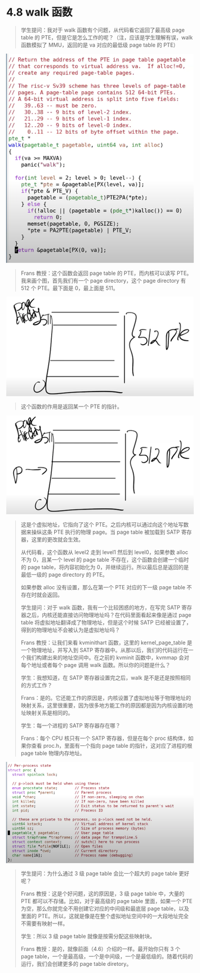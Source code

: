 # 4.8 walk 函数

> 学生提问：我对于 walk 函数有个问题，从代码看它返回了最高级 page table 的 PTE，但是它是怎么工作的呢？（注，应该是学生理解有误，walk 函数模拟了 MMU，返回的是 va 对应的最低级 page table 的 PTE）

![](<../assets/image (213).png>)

> Frans 教授：这个函数会返回 page table 的 PTE，而内核可以读写 PTE。我来画个图，首先我们有一个 page directory，这个 page directory 有 512 个 PTE。最下面是 0，最上面是 511。

![](<../assets/image (313).png>)

> 这个函数的作用是返回某一个 PTE 的指针。

![](<../assets/image (296).png>)

> 这是个虚拟地址，它指向了这个 PTE。之后内核可以通过向这个地址写数据来操纵这条 PTE 执行的物理 page。当 page table 被加载到 SATP 寄存器，这里的更改就会生效。
>
> 从代码看，这个函数从 level2 走到 level1 然后到 level0，如果参数 alloc 不为 0，且某一个 level 的 page table 不存在，这个函数会创建一个临时的 page table，将内容初始化为 0，并继续运行。所以最后总是返回的是最低一级的 page directory 的 PTE。
>
> 如果参数 alloc 没有设置，那么在第一个 PTE 对应的下一级 page table 不存在时就会返回。
>
> 学生提问：对于 walk 函数，我有一个比较困惑的地方，在写完 SATP 寄存器之后，内核还能直接访问物理地址吗？在代码里面看起来像是通过 page table 将虚拟地址翻译成了物理地址，但是这个时候 SATP 已经被设置了，得到的物理地址不会被认为是虚拟地址吗？
>
> Frans 教授：让我们来看 kvminithart 函数，这里的 kernel_page_table 是一个物理地址，并写入到 SATP 寄存器中。从那以后，我们的代码运行在一个我们构建出来的地址空间中。在之前的 kvminit 函数中，kvmmap 会对每个地址或者每个 page 调用 walk 函数。所以你的问题是什么？
>
> 学生：我想知道，在 SATP 寄存器设置完之后，walk 是不是还是按照相同的方式工作？
>
> Frans：是的。它还能工作的原因是，内核设置了虚拟地址等于物理地址的映射关系，这里很重要，因为很多地方能工作的原因都是因为内核设置的地址映射关系是相同的。
>
> 学生：每一个进程的 SATP 寄存器存在哪？
>
> Frans：每个 CPU 核只有一个 SATP 寄存器，但是在每个 proc 结构体，如果你查看 proc.h，里面有一个指向 page table 的指针，这对应了进程的根 page table 物理内存地址。

![](<../assets/image (333).png>)

> 学生提问：为什么通过 3 级 page table 会比一个超大的 page table 更好呢？
>
> Frans 教授：这是个好问题，这的原因是，3 级 page table 中，大量的 PTE 都可以不存储。比如，对于最高级的 page table 里面，如果一个 PTE 为空，那么你就完全不用创建它对应的中间级和最底层 page table，以及里面的 PTE。所以，这就是像是在整个虚拟地址空间中的一大段地址完全不需要有映射一样。
>
> 学生：所以 3 级 page table 就像是按需分配这些映射块。
>
> Frans 教授：是的，就像前面（4.6）介绍的一样。最开始你只有 3 个 page table，一个是最高级，一个是中间级，一个是最低级的。随着代码的运行，我们会创建更多的 page table diretory。
